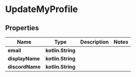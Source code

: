 
# UpdateMyProfile

## Properties
Name | Type | Description | Notes
------------ | ------------- | ------------- | -------------
**email** | **kotlin.String** |  | 
**displayName** | **kotlin.String** |  | 
**discordName** | **kotlin.String** |  | 



